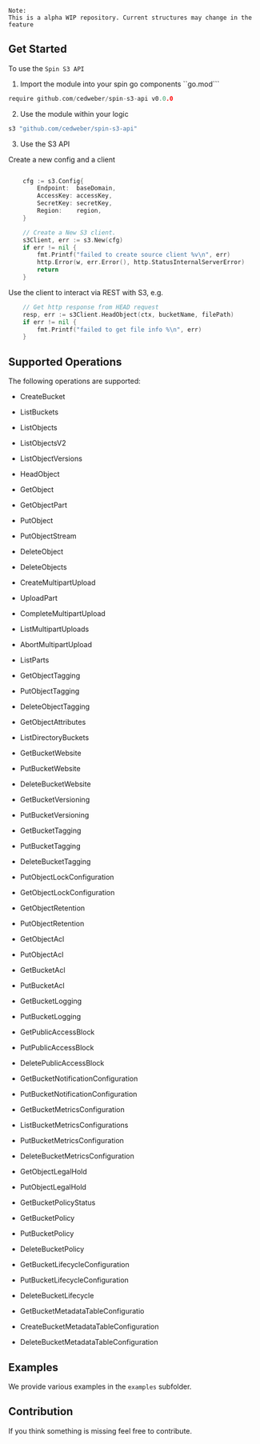 

````
Note:
This is a alpha WIP repository. Current structures may change in the feature 
````


## Get Started

To use the ``Spin S3 API``

1. Import the module into your spin go components ``go.mod```

````go
require github.com/cedweber/spin-s3-api v0.0.0
````


2. Use the module within your logic

````go 
s3 "github.com/cedweber/spin-s3-api"
````


3. Use the S3 API


Create a new config and a client

````go

	cfg := s3.Config{
		Endpoint:  baseDomain,
		AccessKey: accessKey,
		SecretKey: secretKey,
		Region:    region,
	}

	// Create a New S3 client.
	s3Client, err := s3.New(cfg)
	if err != nil {
		fmt.Printf("failed to create source client %v\n", err)
		http.Error(w, err.Error(), http.StatusInternalServerError)
		return
	}

````

Use the client to interact via REST with S3, e.g.

````go
	// Get http response from HEAD request
	resp, err := s3Client.HeadObject(ctx, bucketName, filePath)
	if err != nil {
		fmt.Printf("failed to get file info %\n", err)
	}
````

## Supported Operations

The following operations are supported:

- CreateBucket
- ListBuckets
- ListObjects
- ListObjectsV2
- ListObjectVersions
- HeadObject
- GetObject
- GetObjectPart
- PutObject
- PutObjectStream
- DeleteObject
- DeleteObjects
- CreateMultipartUpload
- UploadPart
- CompleteMultipartUpload
- ListMultipartUploads
- AbortMultipartUpload
- ListParts

- GetObjectTagging
- PutObjectTagging
- DeleteObjectTagging

- GetObjectAttributes
- ListDirectoryBuckets

- GetBucketWebsite
- PutBucketWebsite
- DeleteBucketWebsite


- GetBucketVersioning
- PutBucketVersioning

- GetBucketTagging
- PutBucketTagging
- DeleteBucketTagging

- PutObjectLockConfiguration
- GetObjectLockConfiguration

- GetObjectRetention
- PutObjectRetention

- GetObjectAcl
- PutObjectAcl

- GetBucketAcl
- PutBucketAcl

- GetBucketLogging
- PutBucketLogging

- GetPublicAccessBlock
- PutPublicAccessBlock
- DeletePublicAccessBlock

- GetBucketNotificationConfiguration
- PutBucketNotificationConfiguration

- GetBucketMetricsConfiguration
- ListBucketMetricsConfigurations
- PutBucketMetricsConfiguration
- DeleteBucketMetricsConfiguration

- GetObjectLegalHold
- PutObjectLegalHold

- GetBucketPolicyStatus
- GetBucketPolicy
- PutBucketPolicy
- DeleteBucketPolicy

- GetBucketLifecycleConfiguration
- PutBucketLifecycleConfiguration
- DeleteBucketLifecycle

- GetBucketMetadataTableConfiguratio
- CreateBucketMetadataTableConfiguration
- DeleteBucketMetadataTableConfiguration


## Examples

We provide various examples in the ``examples`` subfolder. 



## Contribution

If you think something is missing feel free to contribute.

